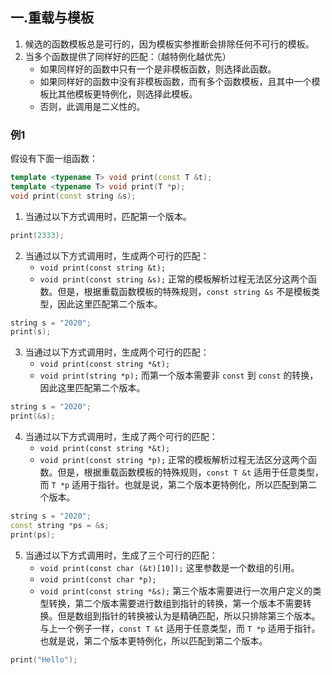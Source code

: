 ## 一.重载与模板
1.	候选的函数模板总是可行的，因为模板实参推断会排除任何不可行的模板。
2.	当多个函数提供了同样好的匹配：（越特例化越优先）
	+	如果同样好的函数中只有一个是非模板函数，则选择此函数。
	+	如果同样好的函数中没有非模板函数，而有多个函数模板，且其中一个模板比其他模板更特例化，则选择此模板。
	+	否则，此调用是二义性的。

### 例1
假设有下面一组函数：
```c++
template <typename T> void print(const T &t);
template <typename T> void print(T *p);
void print(const string &s);
```
1.	当通过以下方式调用时，匹配第一个版本。
```c++
print(2333);
```
2.	当通过以下方式调用时，生成两个可行的匹配：
	+	`void print(const string &t);`
	+	`void print(const string &s);` 
	正常的模板解析过程无法区分这两个函数。但是，根据重载函数模板的特殊规则，`const string &s` 不是模板类型，因此这里匹配第二个版本。
```c++
string s = "2020";
print(s);
```
3.	当通过以下方式调用时，生成两个可行的匹配：
	+	`void print(const string *&t);`
	+	`void print(string *p);`
	而第一个版本需要非 `const` 到 `const` 的转换，因此这里匹配第二个版本。
```c++
string s = "2020";
print(&s);
```
4.	当通过以下方式调用时，生成了两个可行的匹配：
	+	`void print(const string *&t);`
	+	`void print(const string *p);`
	正常的模板解析过程无法区分这两个函数。但是，根据重载函数模板的特殊规则，`const T &t` 适用于任意类型，而 `T *p` 适用于指针。也就是说，第二个版本更特例化，所以匹配到第二个版本。
```c++
string s = "2020";
const string *ps = &s;
print(ps);
```
5.	当通过以下方式调用时，生成了三个可行的匹配：
	+	`void print(const char (&t)[10]);` 这里参数是一个数组的引用。
	+	`void print(const char *p);` 
	+	`void print(const string *&s);` 
	第三个版本需要进行一次用户定义的类型转换，第二个版本需要进行数组到指针的转换，第一个版本不需要转换。但是数组到指针的转换被认为是精确匹配，所以只排除第三个版本。
	与上一个例子一样，`const T &t` 适用于任意类型，而 `T *p` 适用于指针。也就是说，第二个版本更特例化，所以匹配到第二个版本。
```c++ 
print("Hello");
```